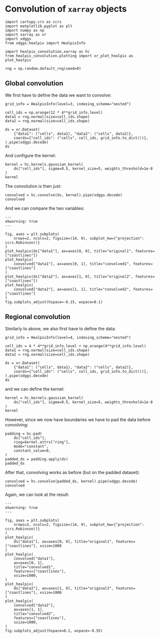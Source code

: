 # Convolution of `xarray` objects

```{jupyter-execute}
import cartopy.crs as ccrs
import matplotlib.pyplot as plt
import numpy as np
import xarray as xr
import xdggs
from xdggs.healpix import HealpixInfo

import healpix_convolution.xarray as hc
from healpix_convolution.plotting import xr_plot_healpix as plot_healpix

rng = np.random.default_rng(seed=0)
```

## Global convolution

We first have to define the data we want to convolve:

```{jupyter-execute}
grid_info = HealpixInfo(level=3, indexing_scheme="nested")

cell_ids = np.arange(12 * 4**grid_info.level)
data1 = rng.normal(size=cell_ids.shape)
data2 = rng.normal(size=cell_ids.shape)

ds = xr.Dataset(
    {"data1": ("cells", data1), "data2": ("cells", data2)},
    coords={"cell_ids": ("cells", cell_ids, grid_info.to_dict())},
).pipe(xdggs.decode)
ds
```

And configure the kernel:

```{jupyter-execute}
kernel = hc.kernels.gaussian_kernel(
    ds["cell_ids"], sigma=0.5, kernel_size=5, weights_threshold=1e-8
)
kernel
```

The convolution is then just:

```{jupyter-execute}
convolved = hc.convolve(ds, kernel).pipe(xdggs.decode)
convolved
```

And we can compare the two variables:

```{jupyter-execute}
---
okwarning: true
---

fig, axes = plt.subplots(
    nrows=2, ncols=2, figsize=(14, 9), subplot_kw={"projection": ccrs.Robinson()}
)
plot_healpix(ds["data1"], ax=axes[0, 0], title="original1", features=["coastlines"])
plot_healpix(
    convolved["data1"], ax=axes[0, 1], title="convolved1", features=["coastlines"]
)
plot_healpix(ds["data2"], ax=axes[1, 0], title="original2", features=["coastlines"])
plot_healpix(
    convolved["data2"], ax=axes[1, 1], title="convolved2", features=["coastlines"]
)
fig.subplots_adjust(hspace=-0.15, wspace=0.1)
```

## Regional convolution

Similarly to above, we also first have to define the data:

```{jupyter-execute}
grid_info = HealpixInfo(level=4, indexing_scheme="nested")

cell_ids = 4 * 4**grid_info.level + np.arange(4**grid_info.level)
data1 = rng.normal(size=cell_ids.shape)
data2 = rng.normal(size=cell_ids.shape)

ds = xr.Dataset(
    {"data1": ("cells", data1), "data2": ("cells", data2)},
    coords={"cell_ids": ("cells", cell_ids, grid_info.to_dict())},
).pipe(xdggs.decode)
ds
```

and we can define the kernel:

```{jupyter-execute}
kernel = hc.kernels.gaussian_kernel(
    ds["cell_ids"], sigma=0.5, kernel_size=5, weights_threshold=1e-8
)
kernel
```

However, since we now have boundaries we have to pad the data before convolving:

```{jupyter-execute}
padding = hc.pad(
    ds["cell_ids"],
    ring=kernel.attrs["ring"],
    mode="constant",
    constant_value=0,
)
padded_ds = padding.apply(ds)
padded_ds
```

After that, convolving works as before (but on the padded dataset):

```{jupyter-execute}
convolved = hc.convolve(padded_ds, kernel).pipe(xdggs.decode)
convolved
```

Again, we can look at the result:

```{jupyter-execute}
---
okwarning: true
---

fig, axes = plt.subplots(
    nrows=2, ncols=2, figsize=(14, 9), subplot_kw={"projection": ccrs.Robinson()}
)
plot_healpix(
    ds["data1"], ax=axes[0, 0], title="original1", features=["coastlines"], xsize=1000
)
plot_healpix(
    convolved["data1"],
    ax=axes[0, 1],
    title="convolved1",
    features=["coastlines"],
    xsize=1000,
)
plot_healpix(
    ds["data2"], ax=axes[1, 0], title="original2", features=["coastlines"], xsize=1000
)
plot_healpix(
    convolved["data2"],
    ax=axes[1, 1],
    title="convolved2",
    features=["coastlines"],
    xsize=1000,
)
fig.subplots_adjust(hspace=0.1, wspace=-0.55)
```
